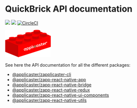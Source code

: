 # QuickBrick API documentation

![](https://img.shields.io/badge/React%20Native-0.50.4-blue.svg)
![](https://img.shields.io/badge/React-16.2.0-blue.svg)
[![CircleCI](https://circleci.com/gh/applicaster/Zapp-React-Native/tree/master.svg?style=shield&circle-token=07da67c776e760b087a4cc707712cd9a9c04d1af)](https://circleci.com/gh/applicaster/Zapp-React-Native/tree/master)

![logo](./logo.png)

See here the API documentation for all the different packages:

- [@applicaster/zapplicaster-cli](/quick-brick/Api/Cli.md)
- [@applicaster/zapp-react-native-app](/quick-brick/Api/App.md)
- [@applicaster/zapp-react-native-bridge](/quick-brick/Api/Bridge.md)
- [@applicaster/zapp-react-native-redux](/quick-brick/Api/Redux.md)
- [@applicaster/zapp-react-native-ui-components](/quick-brick/Api/Ui-components.md)
- [@applicaster/zapp-react-native-utils](/quick-brick/Api/Utils.md)
